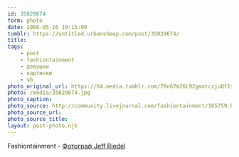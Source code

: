 ```yaml
---
id: 35029674
form: photo
date: 2008-05-16 19:15:00
tumblr: https://untitled.urbansheep.com/post/35029674/
title:
tags:
    - post
    - fashiontainment
    - девушки
    - картинки
    - чб
photo_original_url: https://64.media.tumblr.com/78n67m26L92gmotczjuQf1sY_400.jpg
photo: /media/35029674.jpg
photo_caption: 
photo_source: http://community.livejournal.com/fashiontainment/165759.html
photo_source_url:
photo_source_title:
layout: post-photo.njk
---
```


<p>Fashiontainment - <a href="http://community.livejournal.com/fashiontainment/165759.html">Фотограф Jeff Riedel</a></p>
